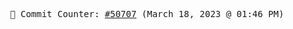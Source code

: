 <p align="center">
    <samp>
        📮 Commit Counter: <a href="https://github.com/Javascript-void0/Javascript-void0/commits/main">#50707</a> (March 18, 2023 @ 01:46 PM)
    </samp>
</p>